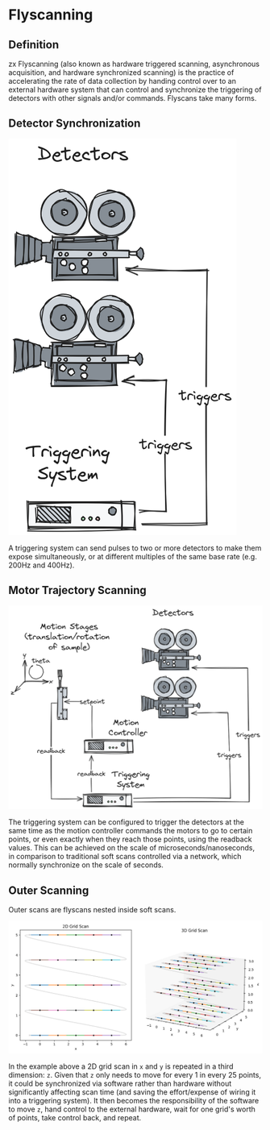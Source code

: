 # Flyscanning

## Definition

zx Flyscanning (also known as hardware triggered scanning, asynchronous acquisition, and hardware synchronized scanning) is the practice of accelerating the rate of data collection by handing control over to an external hardware system that can control and synchronize the triggering of detectors with other signals and/or commands. Flyscans take many forms.

## Detector Synchronization

![hardware-triggered setup](../images/simple-hardware-scan.png)

A triggering system can send pulses to two or more detectors to make them expose simultaneously, or at different multiples of the same base rate (e.g. 200Hz and 400Hz).

## Motor Trajectory Scanning

![trajectory scanning setup](../images/hardware-triggered-scan.png)

The triggering system can be configured to trigger the detectors at the same time as the motion controller commands the motors to go to certain points, or even exactly when they reach those points, using the readback values. This can be achieved on the scale of microseconds/nanoseconds, in comparison to traditional soft scans controlled via a network, which normally synchronize on the scale of seconds.

## Outer Scanning

Outer scans are flyscans nested inside soft scans.

![hardware-triggered setup](../images/outer-scan.png)

In the example above a 2D grid scan in `x` and `y` is repeated in a third dimension: `z`. Given that `z` only needs to move for every 1 in every 25 points, it could be synchronized via software rather than hardware without significantly affecting scan time (and saving the effort/expense of wiring it into a triggering system). It then becomes the responsibility of the software to move `z`, hand control to the external hardware, wait for one grid's worth of points, take control back, and repeat.
